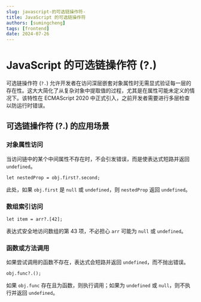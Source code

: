 ```yaml
---
slug: javascript-的可选链操作符-
title: JavaScript 的可选链操作符 
authors: [sumingcheng]
tags: [frontend]
date: 2024-07-26
---
```


# JavaScript 的可选链操作符 (?.)



 



可选链操作符 (`?.`) 允许开发者在访问深层嵌套对象属性时无需显式验证每一层的存在性。这大大简化了从复杂对象中提取值的过程，尤其是在属性可能未定义的情况下。该特性在 ECMAScript 2020 中正式引入，之前开发者需要进行多层检查以防运行时错误。

## 可选链操作符 (?.) 的应用场景  
### 对象属性访问  

当访问链中的某个中间属性不存在时，不会引发错误，而是使表达式短路并返回 `undefined`。

```
let nestedProp = obj.first?.second;
```

此处，如果 `obj.first` 是 `null` 或 `undefined`，则 `nestedProp` 返回 `undefined`。

### 数组索引访问  
```
let item = arr?.[42];
```

表达式安全地访问数组的第 43 项，不必担心 `arr` 可能为 `null` 或 `undefined`。

### 函数或方法调用  

如果尝试调用的函数不存在，表达式会短路并返回 `undefined`，而不抛出错误。

```
obj.func?.();
```

如果 `obj.func` 存在且为函数，则执行调用；如果为 `undefined` 或 `null`，则不执行并返回 `undefined`。